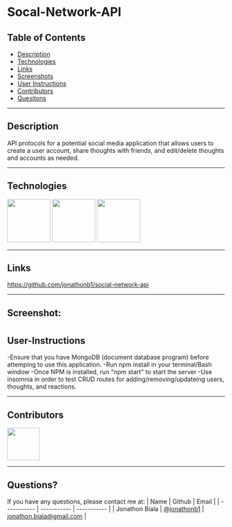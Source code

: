 # Socal-Network-API

## Table of Contents

- [Description](#Description)
- [Technologies](#Technologies)
- [Links](#Links)
- [Screenshots](#Screenshots)
- [User Instructions](#User-Instructions)
- [Contributors](#Contributors)
- [Quesitons](#Questions)

---

## Description

API protocols for a potential social media application that allows users to create a user account, share thoughts with friends, and edit/delete thoughts and accounts as needed.

---

## Technologies

<p float="left">
<img src="https://cdn.imgbin.com/1/19/8/imgbin-javascript-logo-html-comment-blog-others-rYkexXzhunDcAfiR8EJUGRYh9.jpg>" width="100" height="100">
<img src="https://1000logos.net/wp-content/uploads/2020/08/MongoDB-Logo-500x313.png>" width="100" height="100">
<img src="https://avatars.githubusercontent.com/u/7552965?s=280&v=4>" width="100" height="100">

---

## Links

https://github.com/jonathonb1/social-network-api

---

## Screenshot:

#

## User-Instructions

-Ensure that you have MongoDB (document database program) before attemping to use this application.
-Run npm install in your terminal/Bash window
-Once NPM is installed, run "npm start" to start the server
-Use insomnia in order to test CRUD routes for adding/removing/updateing users, thoughts, and reactions.

---

## Contributors

[<img src="https://ca.slack-edge.com/T03EP850QMA-U03LRRGR9SA-26e6f5444e8e-512" width="75" height="75">](https://github.com/jonathonb1)

---

## Questions?

If you have any questions, please contact me at:
| Name | Github | Email |
| ----------- | ----------- | ----------- |
| Jonathon Biala | [@jonathonb1](https://github.com/jonathonb1) | jonathon.biala@gmail.com |
